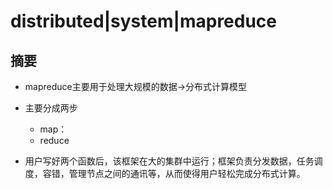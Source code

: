 # distributed|system|mapreduce

## 摘要

- mapreduce主要用于处理大规模的数据->分布式计算模型
- 主要分成两步
  - map：
  - reduce

- 用户写好两个函数后，该框架在大的集群中运行；框架负责分发数据，任务调度，容错，管理节点之间的通讯等，从而使得用户轻松完成分布式计算。